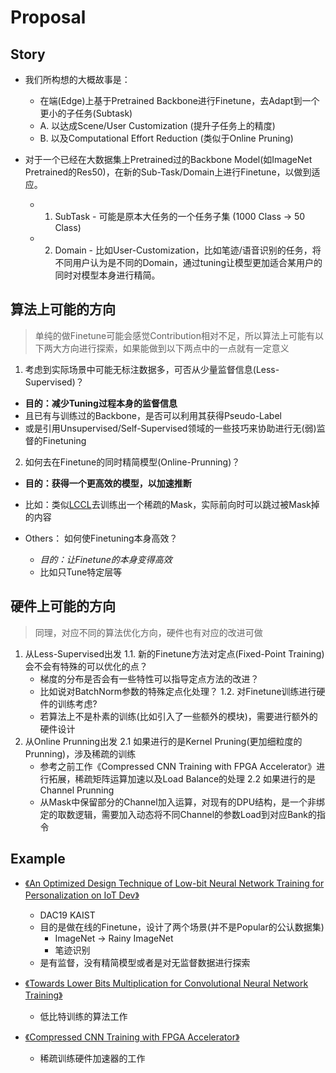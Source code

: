 # Proposal

## Story

* 我们所构想的大概故事是：
  * 在端(Edge)上基于Pretrained Backbone进行Finetune，去Adapt到一个更小的子任务(Subtask)
  * A. 以达成Scene/User Customization   (提升子任务上的精度)
  * B. 以及Computational Effort Reduction (类似于Online Pruning)

* 对于一个已经在大数据集上Pretrained过的Backbone Model(如ImageNet Pretrained的Res50)，在新的Sub-Task/Domain上进行Finetune，以做到适应。
  * 1. SubTask - 可能是原本大任务的一个任务子集 (1000 Class -> 50 Class)
  * 2. Domain - 比如User-Customization，比如笔迹/语音识别的任务，将不同用户认为是不同的Domain，通过tuning让模型更加适合某用户的同时对模型本身进行精简。

## 算法上可能的方向

> 单纯的做Finetune可能会感觉Contribution相对不足，所以算法上可能有以下两大方向进行探索，如果能做到以下两点中的一点就有一定意义

1. 考虑到实际场景中可能无标注数据多，可否从少量监督信息(Less-Supervised)？
  * **目的：减少Tuning过程本身的监督信息**
  * 且已有与训练过的Backbone，是否可以利用其获得Pseudo-Label
  * 或是引用Unsupervised/Self-Supervised领域的一些技巧来协助进行无(弱)监督的Finetuning
2. 如何去在Finetune的同时精简模型(Online-Prunning)？
  * **目的：获得一个更高效的模型，以加速推断**
  * 比如：类似[LCCL](https://arxiv.org/abs/1703.08651)去训练出一个稀疏的Mask，实际前向时可以跳过被Mask掉的内容

* Others： 如何使Finetuning本身高效？
  * *目的：让Finetune的本身变得高效*
  * 比如只Tune特定层等


## 硬件上可能的方向

> 同理，对应不同的算法优化方向，硬件也有对应的改进可做

1. 从Less-Supervised出发
   1.1. 新的Finetune方法对定点(Fixed-Point Training)会不会有特殊的可以优化的点？
     * 梯度的分布是否会有一些特性可以指导定点方法的改进？
     * 比如说对BatchNorm参数的特殊定点化处理？
   1.2. 对Finetune训练进行硬件的训练考虑?
     * 若算法上不是朴素的训练(比如引入了一些额外的模块)，需要进行额外的硬件设计
2. 从Online Prunning出发
   2.1 如果进行的是Kernel Pruning(更加细粒度的Prunning)，涉及稀疏的训练
     * 参考之前工作《Compressed CNN Training with FPGA Accelerator》进行拓展，稀疏矩阵运算加速以及Load Balance的处理
   2.2 如果进行的是Channel Prunning
     * 从Mask中保留部分的Channel加入运算，对现有的DPU结构，是一个非绑定的取数逻辑，需要加入动态将不同Channel的参数Load到对应Bank的指令


## Example

* [《An Optimized Design Technique of Low-bit Neural Network Training for Personalization on IoT Dev》]()
  * DAC19 KAIST
  * 目的是做在线的Finetune，设计了两个场景(并不是Popular的公认数据集)
    * ImageNet -> Rainy ImageNet
    * 笔迹识别
  * 是有监督，没有精简模型或者是对无监督数据进行探索

* [《Towards Lower Bits Multiplication for Convolutional Neural Network Training》]()
  * 低比特训练的算法工作

* [《Compressed CNN Training with FPGA Accelerator》]()
  * 稀疏训练硬件加速器的工作